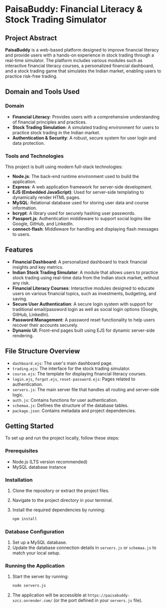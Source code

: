 # PaisaBuddy: Financial Literacy & Stock Trading Simulator



## Project Abstract
**PaisaBuddy** is a web-based platform designed to improve financial literacy and provide users with a hands-on experience in stock trading through a real-time simulator. The platform includes various modules such as interactive financial literacy courses, a personalized financial dashboard, and a stock trading game that simulates the Indian market, enabling users to practice risk-free trading.

## Domain and Tools Used

### Domain
- **Financial Literacy**: Provides users with a comprehensive understanding of financial principles and practices.
- **Stock Trading Simulation**: A simulated trading environment for users to practice stock trading in the Indian market.
- **Authentication & Security**: A robust, secure system for user login and data protection.

### Tools and Technologies
This project is built using modern full-stack technologies:

- **Node.js**: The back-end runtime environment used to build the application.
- **Express**: A web application framework for server-side development.
- **EJS (Embedded JavaScript)**: Used for server-side templating to dynamically render HTML pages.
- **MySQL**: Relational database used for storing user data and course information.
- **bcrypt**: A library used for securely hashing user passwords.
- **Passport.js**: Authentication middleware to support social logins like Google, GitHub, and LinkedIn.
- **connect-flash**: Middleware for handling and displaying flash messages to users.

## Features

- **Financial Dashboard**: A personalized dashboard to track financial insights and key metrics.
- **Indian Stock Trading Simulator**: A module that allows users to practice stock trading using real-time data from the Indian stock market, without any risk.
- **Financial Literacy Courses**: Interactive modules designed to educate users on various financial topics, such as investments, budgeting, and saving.
- **Secure User Authentication**: A secure login system with support for traditional email/password login as well as social login options (Google, GitHub, LinkedIn).
- **Password Management**: A password reset functionality to help users recover their accounts securely.
- **Dynamic UI**: Front-end pages built using EJS for dynamic server-side rendering.

## File Structure Overview

- `dashboard.ejs`: The user's main dashboard page.
- `trading.ejs`: The interface for the stock trading simulator.
- `course.ejs`: The template for displaying financial literacy courses.
- `login.ejs`, `forgot.ejs`, `reset-password.ejs`: Pages related to authentication.
- `servers.js`: The main server file that handles all routing and server-side logic.
- `auth.js`: Contains functions for user authentication.
- `schemaa.js`: Defines the structure of the database tables.
- `package.json`: Contains metadata and project dependencies.

## Getting Started

To set up and run the project locally, follow these steps:

### Prerequisites
- Node.js (LTS version recommended)
- MySQL database instance

### Installation

1. Clone the repository or extract the project files.
2. Navigate to the project directory in your terminal.
3. Install the required dependencies by running:

    ```bash
    npm install
    ```

### Database Configuration

1. Set up a MySQL database.
2. Update the database connection details in `servers.js` or `schemaa.js` to match your local setup.

### Running the Application

1. Start the server by running:

    ```bash
    node servers.js
    ```

2. The application will be accessible at `https://paisabuddy-xzcz.onrender.com/` (or the port defined in your `servers.js` file).
